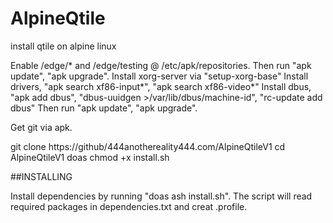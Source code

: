 # AlpineQtile
install qtile on alpine linux

Enable /edge/* and /edge/testing @ /etc/apk/repositories. 
Then run "apk update", "apk upgrade".
Install xorg-server via "setup-xorg-base"
Install drivers, "apk search xf86-input*", "apk search xf86-video*"
Install dbus, "apk add dbus", "dbus-uuidgen >/var/lib/dbus/machine-id", "rc-update add dbus"
Then run "apk update", "apk upgrade".

Get git via apk.

git clone https://github/444anothereality444.com/AlpineQtileV1
cd AlpineQtileV1
doas chmod +x install.sh

##INSTALLING

Install dependencies by running "doas ash install.sh". The script will read required packages in dependencies.txt and creat .profile.
